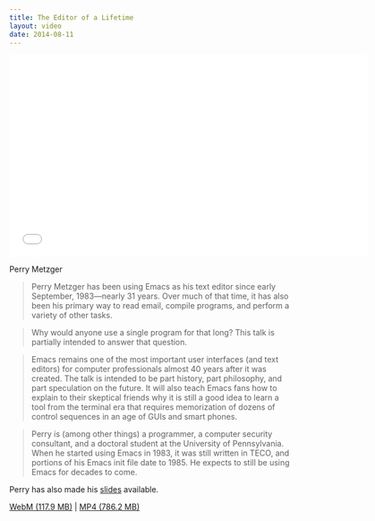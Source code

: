 ```yaml
---
title: The Editor of a Lifetime
layout: video
date: 2014-08-11
---
```


<iframe width="640" height="360" src="//www.youtube.com/embed/VADudzQGvU8" frameborder="0" allowfullscreen></iframe>

Perry Metzger

> Perry Metzger has been using Emacs as his text editor since early
> September, 1983&mdash;nearly 31 years. Over much of that time, it
> has also been his primary way to read email, compile programs, and
> perform a variety of other tasks.

> Why would anyone use a single program for that long? This talk is
> partially intended to answer that question.

> Emacs remains one of the most important user interfaces (and text
> editors) for computer professionals almost 40 years after it was
> created. The talk is intended to be part history, part philosophy,
> and part speculation on the future. It will also teach Emacs fans
> how to explain to their skeptical friends why it is still a good
> idea to learn a tool from the terminal era that requires
> memorization of dozens of control sequences in an age of GUIs and
> smart phones.

> Perry is (among other things) a programmer, a computer security
> consultant, and a doctoral student at the University of
> Pennsylvania. When he started using Emacs in 1983, it was still
> written in TECO, and portions of his Emacs init file date
> to 1985. He expects to still be using Emacs for decades to come.

Perry has also made his [slides] available.

[WebM (117.9 MB)](https://s3-us-west-2.amazonaws.com/emacsnyc/videos/editor-of-a-lifetime.webm) |
[MP4 (786.2 MB)](https://s3-us-west-2.amazonaws.com/emacsnyc/videos/editor-of-a-lifetime.mp4)

[slides]: /assets/documents/emacs-the-editor-of-a-lifetime.pdf
